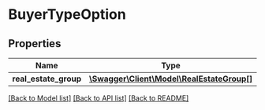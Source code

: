 # BuyerTypeOption

## Properties
Name | Type | Description | Notes
------------ | ------------- | ------------- | -------------
**real_estate_group** | [**\Swagger\Client\Model\RealEstateGroup[]**](RealEstateGroup.md) |  | [optional] 

[[Back to Model list]](../README.md#documentation-for-models) [[Back to API list]](../README.md#documentation-for-api-endpoints) [[Back to README]](../README.md)


